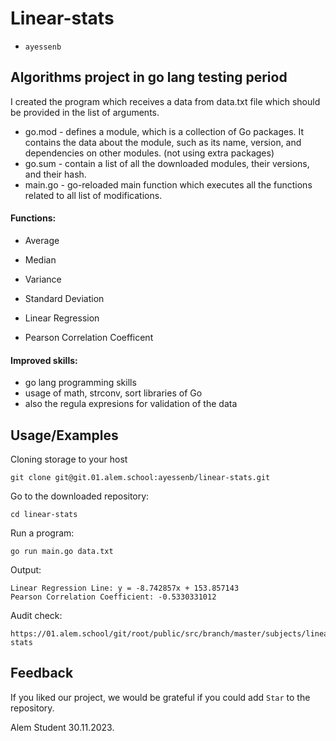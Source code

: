 
# Linear-stats
* `ayessenb` 


## Algorithms project in go lang testing period

I created the program which receives a data from data.txt file which should be provided in the list of arguments. 

* go.mod - defines a module, which is a collection of Go packages. It contains the data about the module, such as its name, version, and dependencies on other modules. (not using extra packages)
* go.sum - contain a list of all the downloaded modules, their versions, and their hash.
* main.go - go-reloaded main function which executes all the functions related to all list of modifications.

#### Functions:


* Average 

* Median

* Variance 

* Standard Deviation

* Linear Regression
* Pearson Correlation Coefficent


#### Improved skills:
* go lang programming skills 
* usage of math, strconv, sort libraries of Go
* also the regula expresions for validation of the data

## Usage/Examples
Cloning storage to your host
```CMD/Terminal 
git clone git@git.01.alem.school:ayessenb/linear-stats.git
```

Go to the downloaded repository:

```CMD/Terminal 
cd linear-stats
```
Run a program:
```CMD/Terminal 
go run main.go data.txt
```
Output:
```
Linear Regression Line: y = -8.742857x + 153.857143
Pearson Correlation Coefficient: -0.5330331012
```

Audit check:
```
https://01.alem.school/git/root/public/src/branch/master/subjects/linear-stats
```

## Feedback

If you liked our project, we would be grateful if you could add `Star` to the repository.

Alem Student
30.11.2023.